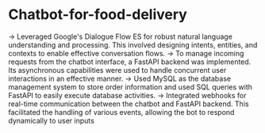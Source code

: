 # Chatbot-for-food-delivery
-> Leveraged Google's Dialogue Flow ES for robust natural language understanding and processing. This involved designing intents, entities, and contexts to enable effective conversation flows.
-> To manage incoming requests from the chatbot interface, a FastAPI backend was implemented. Its asynchronous capabilities were used to handle concurrent user interactions in an effective manner.
-> Used MySQL as the database management system to store order information and used SQL queries with FastAPI to easily execute database activities.
-> Integrated webhooks for real-time communication between the chatbot and FastAPI backend. This facilitated the handling of various events, allowing the bot to respond dynamically to user inputs
